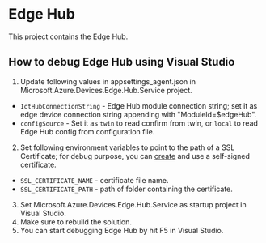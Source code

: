 # Edge Hub
This project contains the Edge Hub.

## How to debug Edge Hub using Visual Studio
1. Update following values in appsettings_agent.json in Microsoft.Azure.Devices.Edge.Hub.Service project. 
  * `IotHubConnectionString` - Edge Hub module connection string; set it as edge device connection string appending with "ModuleId=$edgeHub".
  * `configSource` - Set it as `twin` to read confirm from twin, or `local` to read Edge Hub config from configuration file.
2. Set following environment variables to point to the path of a SSL Certificate; for debug purpose, you can [create](https://docs.microsoft.com/en-us/azure/cloud-services/cloud-services-certs-create#create-a-new-self-signed-certificate) and use a self-signed certificate.
  * `SSL_CERTIFICATE_NAME` - certificate file name.
  * `SSL_CERTIFICATE_PATH` - path of folder containing the certificate.
3. Set Microsoft.Azure.Devices.Edge.Hub.Service as startup project in Visual Studio.
4. Make sure to rebuild the solution.
5. You can start debugging Edge Hub by hit F5 in Visual Studio.